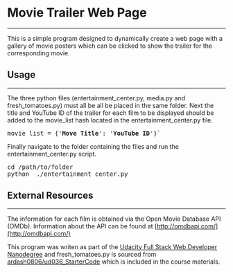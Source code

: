 # Movie Trailer Web Page
---

This is a simple program designed to dynamically create a web page with a gallery of movie posters which can be clicked to show the trailer for the corresponding movie.  

## Usage
---

The three python files (entertainment_center.py, media.py and fresh_tomatoes.py) must all be all be placed in the same folder.  Next the title and YouTube ID of the trailer for each film to be displayed should be added to the movie_list hash located in the entertainment_center.py file. 
<pre>movie_list = {'<b>Move Title</b>': '<b>YouTube ID</b>'}`</pre>
 
 Finally navigate to the folder containing the files and run the entertainment_center.py script. 

<pre>
cd /path/to/folder
python  ./entertainment_center.py
</pre>

## External Resources
---

The information for each film is obtained via the Open Movie Database API (OMDb).  Information about the API can be found at [http://omdbapi.com/](http://omdbapi.com/)

This program was writen as part of the [Udacity Full Stack Web Developer Nanodegree](https://www.udacity.com/course/full-stack-web-developer-nanodegree--nd004) and fresh_tomatoes.py is sourced from [ardash0806/ud036_StarterCode](https://github.com/adarsh0806/ud036_StarterCode/blob/master/fresh_tomatoes.py) which is included in the course materials.

